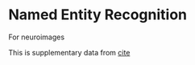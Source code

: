 # Named Entity Recognition

For neuroimages

This is supplementary data from [cite](http://bioinformatics.oxfordjournals.org/content/31/10/1640.full)
